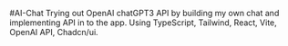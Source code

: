 #AI-Chat
Trying out OpenAI chatGPT3 API by building my own chat and implementing API in to the app.
Using TypeScript, Tailwind, React, Vite, OpenAI API, Chadcn/ui.
